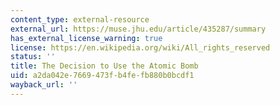 ```yaml
---
content_type: external-resource
external_url: https://muse.jhu.edu/article/435287/summary
has_external_license_warning: true
license: https://en.wikipedia.org/wiki/All_rights_reserved
status: ''
title: The Decision to Use the Atomic Bomb
uid: a2da042e-7669-473f-b4fe-fb880b0bcdf1
wayback_url: ''
---
```

